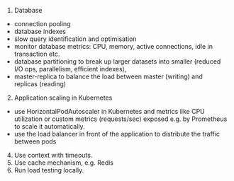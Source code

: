 1. Database
- connection pooling
- database indexes
- slow query identification and optimisation
- monitor database metrics: CPU, memory, active connections, idle in transaction etc.
- database partitioning to break up larger datasets into smaller (reduced I/O ops, parallelism, efficient indexes),
- master-replica to balance the load between master (writing) and replicas (reading)

2. Application scaling in Kubernetes
- use HorizontalPodAutoscaler in Kubernetes and metrics like CPU utilization or custom metrics (requests/sec) exposed e.g. by Prometheus to scale it automatically.
- use the load balancer in front of the application to distribute the traffic between pods
4. Use context with timeouts.
4. Use cache mechanism, e.g. Redis
5. Run load testing locally.
